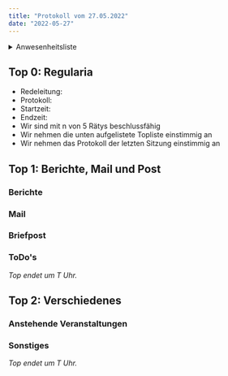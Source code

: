```yaml
---
title: "Protokoll vom 27.05.2022"
date: "2022-05-27"
---
```


<details>
<summary>Anwesenheitsliste</summary>

#### Anwesende Rätys
- Valentin
- Jonas "Kooptimus"
- Marcel "Markal"

#### Abwesende Rätys

#### Entschuldigte Rätys
- Elif
- Australian

#### Gäste

</details>

## Top 0: Regularia

- Redeleitung: 
- Protokoll: 
- Startzeit: 
- Endzeit: 
- Wir sind mit n von 5 Rätys beschlussfähig
- Wir nehmen die unten aufgelistete Topliste einstimmig an
- Wir nehmen das Protokoll der letzten Sitzung einstimmig an

## Top 1: Berichte, Mail und Post

### Berichte

### Mail

### Briefpost

### ToDo's

_Top endet um T Uhr._

## Top 2: Verschiedenes

### Anstehende Veranstaltungen

### Sonstiges

_Top endet um T Uhr._
